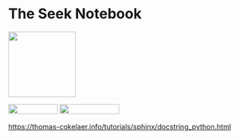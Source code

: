 # The Seek Notebook
<img src="https://seek4science.org/assets/images/seek-logo.svg" width="135px" height="132px">

<img src="https://s3.amazonaws.com/assets.coveralls.io/badges/coveralls_29.svg" width="99px" height="20px"> <img src="https://camo.githubusercontent.com/2091d99fb3b1ea0dcacb2ce564d5a3fc099c9ee7/68747470733a2f2f6261646765732e66726170736f66742e636f6d2f6f732f76322f6f70656e2d736f757263652e7376673f763d313032" width="120" height="20">

https://thomas-cokelaer.info/tutorials/sphinx/docstring_python.html
